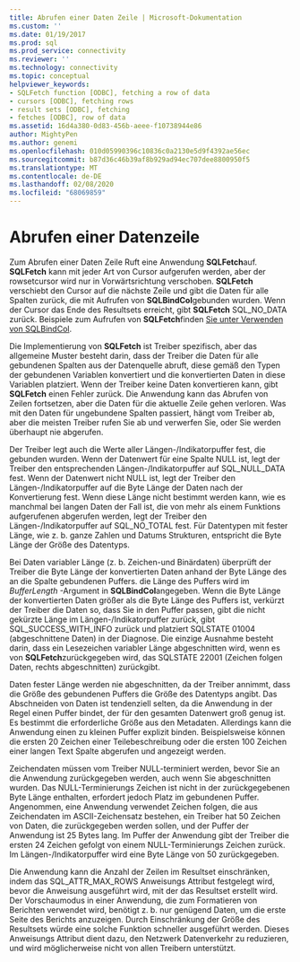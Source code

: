 ```yaml
---
title: Abrufen einer Daten Zeile | Microsoft-Dokumentation
ms.custom: ''
ms.date: 01/19/2017
ms.prod: sql
ms.prod_service: connectivity
ms.reviewer: ''
ms.technology: connectivity
ms.topic: conceptual
helpviewer_keywords:
- SQLFetch function [ODBC], fetching a row of data
- cursors [ODBC], fetching rows
- result sets [ODBC], fetching
- fetches [ODBC], row of data
ms.assetid: 16d4a380-0d83-456b-aeee-f10738944e86
author: MightyPen
ms.author: genemi
ms.openlocfilehash: 010d05990396c10836c0a2130e5d9f4392ae56ec
ms.sourcegitcommit: b87d36c46b39af8b929ad94ec707dee8800950f5
ms.translationtype: MT
ms.contentlocale: de-DE
ms.lasthandoff: 02/08/2020
ms.locfileid: "68069859"
---
```

# <a name="fetching-a-row-of-data"></a>Abrufen einer Datenzeile
Zum Abrufen einer Daten Zeile Ruft eine Anwendung **SQLFetch**auf. **SQLFetch** kann mit jeder Art von Cursor aufgerufen werden, aber der rowsetcursor wird nur in Vorwärtsrichtung verschoben. **SQLFetch** verschiebt den Cursor auf die nächste Zeile und gibt die Daten für alle Spalten zurück, die mit Aufrufen von **SQLBindCol**gebunden wurden. Wenn der Cursor das Ende des Resultsets erreicht, gibt **SQLFetch** SQL_NO_DATA zurück. Beispiele zum Aufrufen von **SQLFetch**finden [Sie unter Verwenden von SQLBindCol](../../../odbc/reference/develop-app/using-sqlbindcol.md).  
  
 Die Implementierung von **SQLFetch** ist Treiber spezifisch, aber das allgemeine Muster besteht darin, dass der Treiber die Daten für alle gebundenen Spalten aus der Datenquelle abruft, diese gemäß den Typen der gebundenen Variablen konvertiert und die konvertierten Daten in diese Variablen platziert. Wenn der Treiber keine Daten konvertieren kann, gibt **SQLFetch** einen Fehler zurück. Die Anwendung kann das Abrufen von Zeilen fortsetzen, aber die Daten für die aktuelle Zeile gehen verloren. Was mit den Daten für ungebundene Spalten passiert, hängt vom Treiber ab, aber die meisten Treiber rufen Sie ab und verwerfen Sie, oder Sie werden überhaupt nie abgerufen.  
  
 Der Treiber legt auch die Werte aller Längen-/Indikatorpuffer fest, die gebunden wurden. Wenn der Datenwert für eine Spalte NULL ist, legt der Treiber den entsprechenden Längen-/Indikatorpuffer auf SQL_NULL_DATA fest. Wenn der Datenwert nicht NULL ist, legt der Treiber den Längen-/Indikatorpuffer auf die Byte Länge der Daten nach der Konvertierung fest. Wenn diese Länge nicht bestimmt werden kann, wie es manchmal bei langen Daten der Fall ist, die von mehr als einem Funktions aufgerufenen abgerufen werden, legt der Treiber den Längen-/Indikatorpuffer auf SQL_NO_TOTAL fest. Für Datentypen mit fester Länge, wie z. b. ganze Zahlen und Datums Strukturen, entspricht die Byte Länge der Größe des Datentyps.  
  
 Bei Daten variabler Länge (z. b. Zeichen-und Binärdaten) überprüft der Treiber die Byte Länge der konvertierten Daten anhand der Byte Länge des an die Spalte gebundenen Puffers. die Länge des Puffers wird im *BufferLength* -Argument in **SQLBindCol**angegeben. Wenn die Byte Länge der konvertierten Daten größer als die Byte Länge des Puffers ist, verkürzt der Treiber die Daten so, dass Sie in den Puffer passen, gibt die nicht gekürzte Länge im Längen-/Indikatorpuffer zurück, gibt SQL_SUCCESS_WITH_INFO zurück und platziert SQLSTATE 01004 (abgeschnittene Daten) in der Diagnose. Die einzige Ausnahme besteht darin, dass ein Lesezeichen variabler Länge abgeschnitten wird, wenn es von **SQLFetch**zurückgegeben wird, das SQLSTATE 22001 (Zeichen folgen Daten, rechts abgeschnitten) zurückgibt.  
  
 Daten fester Länge werden nie abgeschnitten, da der Treiber annimmt, dass die Größe des gebundenen Puffers die Größe des Datentyps angibt. Das Abschneiden von Daten ist tendenziell selten, da die Anwendung in der Regel einen Puffer bindet, der für den gesamten Datenwert groß genug ist. Es bestimmt die erforderliche Größe aus den Metadaten. Allerdings kann die Anwendung einen zu kleinen Puffer explizit binden. Beispielsweise können die ersten 20 Zeichen einer Teilebeschreibung oder die ersten 100 Zeichen einer langen Text Spalte abgerufen und angezeigt werden.  
  
 Zeichendaten müssen vom Treiber NULL-terminiert werden, bevor Sie an die Anwendung zurückgegeben werden, auch wenn Sie abgeschnitten wurden. Das NULL-Terminierungs Zeichen ist nicht in der zurückgegebenen Byte Länge enthalten, erfordert jedoch Platz im gebundenen Puffer. Angenommen, eine Anwendung verwendet Zeichen folgen, die aus Zeichendaten im ASCII-Zeichensatz bestehen, ein Treiber hat 50 Zeichen von Daten, die zurückgegeben werden sollen, und der Puffer der Anwendung ist 25 Bytes lang. Im Puffer der Anwendung gibt der Treiber die ersten 24 Zeichen gefolgt von einem NULL-Terminierungs Zeichen zurück. Im Längen-/Indikatorpuffer wird eine Byte Länge von 50 zurückgegeben.  
  
 Die Anwendung kann die Anzahl der Zeilen im Resultset einschränken, indem das SQL_ATTR_MAX_ROWS Anweisungs Attribut festgelegt wird, bevor die Anweisung ausgeführt wird, mit der das Resultset erstellt wird. Der Vorschaumodus in einer Anwendung, die zum Formatieren von Berichten verwendet wird, benötigt z. b. nur genügend Daten, um die erste Seite des Berichts anzuzeigen. Durch Einschränkung der Größe des Resultsets würde eine solche Funktion schneller ausgeführt werden. Dieses Anweisungs Attribut dient dazu, den Netzwerk Datenverkehr zu reduzieren, und wird möglicherweise nicht von allen Treibern unterstützt.

